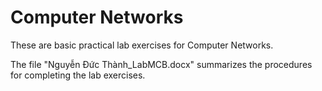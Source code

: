 # Computer Networks

These are basic practical lab exercises for Computer Networks.

The file "Nguyễn Đức Thành_LabMCB.docx" summarizes the procedures for completing the lab exercises.
